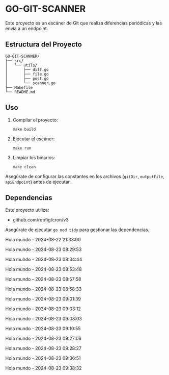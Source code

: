 # GO-GIT-SCANNER

Este proyecto es un escáner de Git que realiza diferencias periódicas y las envía a un endpoint.

## Estructura del Proyecto

```
GO-GIT-SCANNER/
├── src/
│   └── utils/
│       ├── diff.go
│       ├── file.go
│       ├── post.go
│       └── scanner.go
├── Makefile
└── README.md
```

## Uso

1. Compilar el proyecto:

   ```
   make build
   ```

2. Ejecutar el escáner:

   ```
   make run
   ```

3. Limpiar los binarios:
   ```
   make clean
   ```

Asegúrate de configurar las constantes en los archivos (`gitDir`, `outputFile`, `apiEndpoint`) antes de ejecutar.

## Dependencias

Este proyecto utiliza:

- github.com/robfig/cron/v3

Asegúrate de ejecutar `go mod tidy` para gestionar las dependencias.

Hola mundo - 2024-08-22 21:33:00

Hola mundo - 2024-08-23 08:29:53

Hola mundo - 2024-08-23 08:34:44

Hola mundo - 2024-08-23 08:53:48

Hola mundo - 2024-08-23 08:57:58

Hola mundo - 2024-08-23 08:58:33

Hola mundo - 2024-08-23 09:01:39

Hola mundo - 2024-08-23 09:03:12

Hola mundo - 2024-08-23 09:08:03

Hola mundo - 2024-08-23 09:10:55

Hola mundo - 2024-08-23 09:27:06

Hola mundo - 2024-08-23 09:28:27

Hola mundo - 2024-08-23 09:36:51

Hola mundo - 2024-08-23 09:38:32
